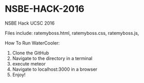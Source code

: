 # NSBE-HACK-2016
NSBE Hack UCSC 2016


Files include:
ratemyboss.html,
ratemyboss.css,
ratemyboss.js,

How To Run WaterCooler:

1. Clone the GitHub
2. Navigate to the directory in a terminal
3. execute meteor
4. Navigate to localhost:3000 in a browser
5. Enjoy!
